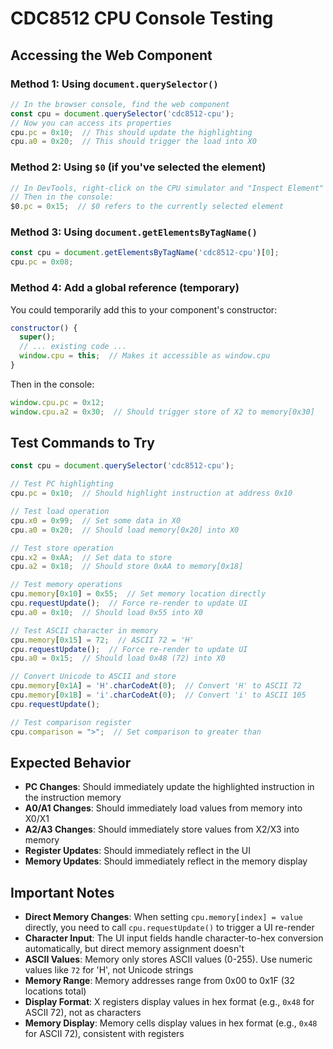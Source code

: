 # CDC8512 CPU Console Testing

## Accessing the Web Component

### Method 1: Using `document.querySelector()`
```javascript
// In the browser console, find the web component
const cpu = document.querySelector('cdc8512-cpu');
// Now you can access its properties
cpu.pc = 0x10;  // This should update the highlighting
cpu.a0 = 0x20;  // This should trigger the load into X0
```

### Method 2: Using `$0` (if you've selected the element)
```javascript
// In DevTools, right-click on the CPU simulator and "Inspect Element"
// Then in the console:
$0.pc = 0x15;  // $0 refers to the currently selected element
```

### Method 3: Using `document.getElementsByTagName()`
```javascript
const cpu = document.getElementsByTagName('cdc8512-cpu')[0];
cpu.pc = 0x08;
```

### Method 4: Add a global reference (temporary)
You could temporarily add this to your component's constructor:
```javascript
constructor() {
  super();
  // ... existing code ...
  window.cpu = this;  // Makes it accessible as window.cpu
}
```

Then in the console:
```javascript
window.cpu.pc = 0x12;
window.cpu.a2 = 0x30;  // Should trigger store of X2 to memory[0x30]
```

## Test Commands to Try

```javascript
const cpu = document.querySelector('cdc8512-cpu');

// Test PC highlighting
cpu.pc = 0x10;  // Should highlight instruction at address 0x10

// Test load operation
cpu.x0 = 0x99;  // Set some data in X0
cpu.a0 = 0x20;  // Should load memory[0x20] into X0

// Test store operation  
cpu.x2 = 0xAA;  // Set data to store
cpu.a2 = 0x18;  // Should store 0xAA to memory[0x18]

// Test memory operations
cpu.memory[0x10] = 0x55;  // Set memory location directly
cpu.requestUpdate();  // Force re-render to update UI
cpu.a0 = 0x10;  // Should load 0x55 into X0

// Test ASCII character in memory
cpu.memory[0x15] = 72;  // ASCII 72 = 'H'
cpu.requestUpdate();  // Force re-render to update UI
cpu.a0 = 0x15;  // Should load 0x48 (72) into X0

// Convert Unicode to ASCII and store
cpu.memory[0x1A] = 'H'.charCodeAt(0);  // Convert 'H' to ASCII 72
cpu.memory[0x1B] = 'i'.charCodeAt(0);  // Convert 'i' to ASCII 105
cpu.requestUpdate();

// Test comparison register
cpu.comparison = ">";  // Set comparison to greater than
```

## Expected Behavior

- **PC Changes**: Should immediately update the highlighted instruction in the instruction memory
- **A0/A1 Changes**: Should immediately load values from memory into X0/X1
- **A2/A3 Changes**: Should immediately store values from X2/X3 into memory
- **Register Updates**: Should immediately reflect in the UI
- **Memory Updates**: Should immediately reflect in the memory display

## Important Notes

- **Direct Memory Changes**: When setting `cpu.memory[index] = value` directly, you need to call `cpu.requestUpdate()` to trigger a UI re-render
- **Character Input**: The UI input fields handle character-to-hex conversion automatically, but direct memory assignment doesn't
- **ASCII Values**: Memory only stores ASCII values (0-255). Use numeric values like `72` for 'H', not Unicode strings
- **Memory Range**: Memory addresses range from 0x00 to 0x1F (32 locations total)
- **Display Format**: X registers display values in hex format (e.g., `0x48` for ASCII 72), not as characters
- **Memory Display**: Memory cells display values in hex format (e.g., `0x48` for ASCII 72), consistent with registers
